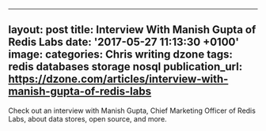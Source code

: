   - --
layout: post
title: Interview With Manish Gupta of Redis Labs
date: '2017-05-27 11:13:30 +0100'
image:
categories: Chris writing dzone
tags: redis databases storage nosql
publication_url: https://dzone.com/articles/interview-with-manish-gupta-of-redis-labs
---

Check out an interview with Manish Gupta, Chief Marketing Officer of Redis Labs, about data stores, open source, and more.
